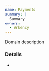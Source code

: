 ```yaml
---
name: Payments
summary: |
  Summary
owners:
  - Arkency
---
```


<Admonition>Domain description</Admonition>

### Details

-

<NodeGraph title="Domain Graph" />
